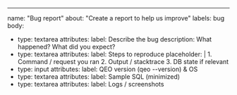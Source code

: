 ---
name: "Bug report"
about: "Create a report to help us improve"
labels: bug
body:
  - type: textarea
    attributes:
      label: Describe the bug
      description: What happened? What did you expect?
  - type: textarea
    attributes:
      label: Steps to reproduce
      placeholder: |
        1. Command / request you ran
        2. Output / stacktrace
        3. DB state if relevant
  - type: input
    attributes:
      label: QEO version (qeo --version) & OS
  - type: textarea
    attributes:
      label: Sample SQL (minimized)
  - type: textarea
    attributes:
      label: Logs / screenshots
